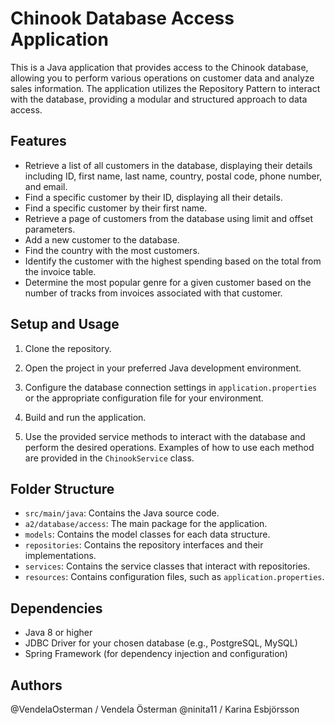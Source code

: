 # Chinook Database Access Application

This is a Java application that provides access to the Chinook database, allowing you to perform various operations on customer data and analyze sales information. The application utilizes the Repository Pattern to interact with the database, providing a modular and structured approach to data access.

## Features

- Retrieve a list of all customers in the database, displaying their details including ID, first name, last name, country, postal code, phone number, and email.
- Find a specific customer by their ID, displaying all their details.
- Find a specific customer by their first name.
- Retrieve a page of customers from the database using limit and offset parameters.
- Add a new customer to the database.
- Find the country with the most customers.
- Identify the customer with the highest spending based on the total from the invoice table.
- Determine the most popular genre for a given customer based on the number of tracks from invoices associated with that customer.

## Setup and Usage

1. Clone the repository.
2. Open the project in your preferred Java development environment.
3. Configure the database connection settings in `application.properties` or the appropriate configuration file for your environment.

4. Build and run the application.

5. Use the provided service methods to interact with the database and perform the desired operations. Examples of how to use each method are provided in the `ChinookService` class.

## Folder Structure

- `src/main/java`: Contains the Java source code.
- `a2/database/access`: The main package for the application.
 - `models`: Contains the model classes for each data structure.
 - `repositories`: Contains the repository interfaces and their implementations.
 - `services`: Contains the service classes that interact with repositories.
- `resources`: Contains configuration files, such as `application.properties`.

## Dependencies

- Java 8 or higher
- JDBC Driver for your chosen database (e.g., PostgreSQL, MySQL)
- Spring Framework (for dependency injection and configuration)

## Authors

@VendelaOsterman / Vendela Österman
@ninita11 / Karina Esbjörsson
